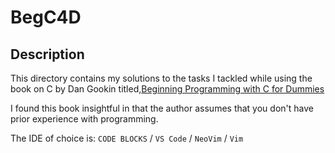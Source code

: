 # BegC4D

## Description

This directory contains my solutions to the tasks I tackled while using the book on C by Dan Gookin titled,[Beginning Programming with C for Dummies](http://www.c-for-dummies.com/begc4d/exercises)

I found this book insightful in that the author assumes that you don't have prior experience with programming.

The IDE of choice is: ```CODE BLOCKS``` / ```VS Code``` / ```NeoVim``` / ```Vim```
